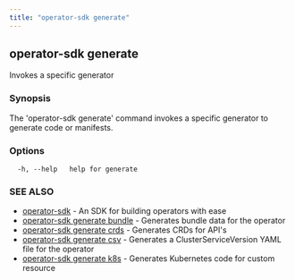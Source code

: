 ```yaml
---
title: "operator-sdk generate"
---
```

## operator-sdk generate

Invokes a specific generator

### Synopsis

The 'operator-sdk generate' command invokes a specific generator to generate
code or manifests.

### Options

```
  -h, --help   help for generate
```

### SEE ALSO

* [operator-sdk](../operator-sdk)	 - An SDK for building operators with ease
* [operator-sdk generate bundle](../operator-sdk_generate_bundle)	 - Generates bundle data for the operator
* [operator-sdk generate crds](../operator-sdk_generate_crds)	 - Generates CRDs for API's
* [operator-sdk generate csv](../operator-sdk_generate_csv)	 - Generates a ClusterServiceVersion YAML file for the operator
* [operator-sdk generate k8s](../operator-sdk_generate_k8s)	 - Generates Kubernetes code for custom resource

